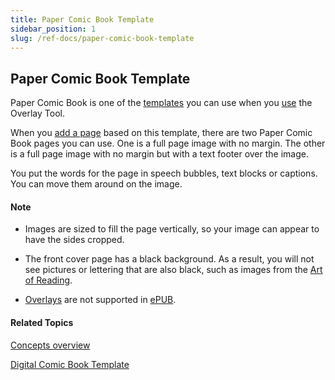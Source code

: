```yaml
---
title: Paper Comic Book Template
sidebar_position: 1
slug: /ref-docs/paper-comic-book-template
---
```


## Paper Comic Book Template

Paper Comic Book is one of the [templates](Template.md) you can use when you [use](../Tasks/Edit_tasks/Overlay_Tool/Using_the_Overlay_Tool.md) the Overlay Tool.

When you [add a page](../Tasks/Edit_tasks/Add_a_page.md) based on this template, there are two Paper Comic Book pages you can use. One is a full page image with no margin. The other is a full page image with no margin but with a text footer over the image.

You put the words for the page in speech bubbles, text blocks or captions. You can move them around on the image.

#### Note

-   Images are sized to fill the page vertically, so your image can appear to have the sides cropped.
    
-   The front cover page has a black background. As a result, you will not see pictures or lettering that are also black, such as images from the [Art of Reading](../User_Interface/Dialog_boxes/Image_Toolbox.md).
    
-   [Overlays](../Tasks/Edit_tasks/Overlay_Tool/Overlay_Tool_overview.md) are not supported in [ePUB](EPUB.md).
    

#### Related Topics

[Concepts overview](Concepts_overview.md)

[Digital Comic Book Template](Digital_Comic_Book_Template.md)